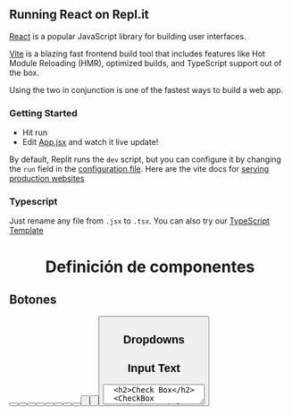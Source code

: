 ## Running React on Repl.it

[React](https://reactjs.org/) is a popular JavaScript library for building user interfaces.

[Vite](https://vitejs.dev/) is a blazing fast frontend build tool that includes features like Hot Module Reloading (HMR), optimized builds, and TypeScript support out of the box.

Using the two in conjunction is one of the fastest ways to build a web app.

### Getting Started
- Hit run
- Edit [App.jsx](#src/App.jsx) and watch it live update!

By default, Replit runs the `dev` script, but you can configure it by changing the `run` field in the [configuration file](#.replit). Here are the vite docs for [serving production websites](https://vitejs.dev/guide/build.html)

### Typescript

Just rename any file from `.jsx` to `.tsx`. You can also try our [TypeScript Template](https://replit.com/@replit/React-TypeScript)

<main>
  <h1>
    <center>Definición de componentes</center>
  </h1>
  <h2>Botones</h2>
  <Button classStyle="user-button" classIcon="icon-axa-fu001" />
  <Button classStyle="modify-button-table1" classIcon="icon-axa-fu042" />
  <Button classStyle="donwload-button-table1" classIcon="icon-axa-fu018" />
  <Button classStyle="delete-button-table1" classIcon="icon-axa-fu041" />
  <Button
    text="Consulta"
    classStyle="consultation-button-aside"
    classIcon="icon-axa-fu037"
  />
  <Button
    text={"Cerrar sesión"}
    classStyle="close-button-aside"
    classIcon="icon-axa-fu017"
  />
  <Button
    text="Dashboard"
    classStyle="consultation-button-aside"
    classIcon="icon-axa-fu032"
  />
  <Button classStyle="action-button-accordion" classIcon="icon-axa-fu015" />
  <Button classStyle="action-button-accordion" classIcon="icon-axa-fu016" />

  <Button
    text="Guardar"
    classStyle="save-button-accordion"
    classIcon="icon-axa-fu049"
  />

  <Button
    text="Buscar"
    classStyle="search-button-fiters"
    classIcon="icon-axa-fu037"
  />
  <h2>Dropdowns</h2>
  <Dropdown textSelection="opción" /> 
  <InputDate TextInputDate="Fecha"/>
  <InputTime TextInputDate="Hora"/>
  <h2>Input Text</h2>
  <TextField textField="hola"/>
  <TextArea textArea="hola"/>
  <h2>Check Box</h2>
  <CheckBox TextCheckBox="hola"/>
  <h2>Accordions</h2>
  <AccordionsChangeInformation Titulo="1. Información de cambio"/>
  <AccordionAceptSignature Titulo="2. Firmas de aceptación"/>
  <AccordionTrainingFormat Titulo="3. Formato de aceptación"/>
  <AccordionGeneralContactInfo Titulo="4.1. Información general de contacto"/>
  <AccordionPrerequisites Titulo="4.2. Prerequisitos"/>
  <AccordionPrerequisites Titulo="4.3. Plan de implementación"/>
  <AccordionPostImplatationPrerequisite Titulo="4.4. Prerequisittos de Postimplantación"/>
  <AccordionDetailsFuncionalUsers Titulo="4.5. Detalles de usuarios funcionales"/>
  <AccordionBlueprint Titulo="4.7. Blueprint"/>
  <Table/>

  <h2>Vistas rol lider</h2>

  <DashboardLeader/>
  <QueryLeader/>

  <h2>Vistas rol Colaborador</h2>
  <PrincipalCollaboler/>
  <NewDeploymentManual/>
  <Card tittle="hola"/>
</main>